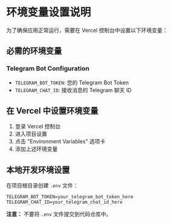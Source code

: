 # 环境变量设置说明

为了确保应用正常运行，需要在 Vercel 控制台中设置以下环境变量：

## 必需的环境变量

### Telegram Bot Configuration
- `TELEGRAM_BOT_TOKEN`: 您的 Telegram Bot Token
- `TELEGRAM_CHAT_ID`: 接收消息的 Telegram 聊天 ID

## 在 Vercel 中设置环境变量

1. 登录 Vercel 控制台
2. 进入项目设置
3. 点击 "Environment Variables" 选项卡
4. 添加上述环境变量

## 本地开发环境设置

在项目根目录创建 `.env` 文件：

```
TELEGRAM_BOT_TOKEN=your_telegram_bot_token_here
TELEGRAM_CHAT_ID=your_telegram_chat_id_here
```

**注意：** 不要将 `.env` 文件提交到代码仓库中。 